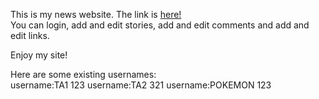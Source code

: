 This is my news website. The link is [here!](http://peterming.net/~peterming/news_website/login.php)  
You can login, add and edit stories, add and edit comments and add and edit links.

Enjoy my site!  
  
Here are some existing usernames:  
username:TA1  123
username:TA2  321
username:POKEMON  123
